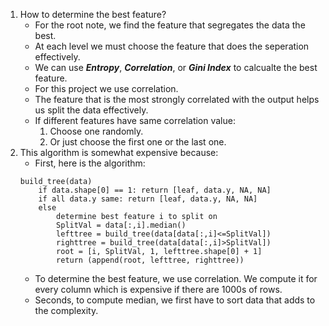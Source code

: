 1. How to determine the best feature?
    - For the root note, we find the feature that segregates the data the best. 
    - At each level we must choose the feature that does the seperation effectively.
    - We can use ***Entropy***, ***Correlation***, or ***Gini Index*** to calcualte the best feature.
    - For this project we use correlation.
    - The feature that is the most strongly correlated with the output helps us split the data effectively.
    - If different features have same correlation value:
        1. Choose one randomly.
        2. Or just choose the first one or the last one. 
2. This algorithm is somewhat expensive because:
    - First, here is the algorithm:
    ```
    build_tree(data)
        if data.shape[0] == 1: return [leaf, data.y, NA, NA] 
        if all data.y same: return [leaf, data.y, NA, NA] 
        else
            determine best feature i to split on
            SplitVal = data[:,i].median()
            lefttree = build_tree(data[data[:,i]<=SplitVal]) 
            righttree = build_tree(data[data[:,i]>SplitVal]) 
            root = [i, SplitVal, 1, lefttree.shape[0] + 1] 
            return (append(root, lefttree, righttree))
    ```
    - To determine the best feature, we use correlation. We compute it for every column which is expensive if there are 1000s of rows.
    - Seconds, to compute median, we first have to sort data that adds to the complexity.